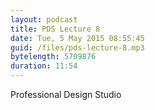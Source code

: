 ```yaml
---
layout: podcast
title: PDS Lecture 8
date: Tue, 5 May 2015 08:55:45
guid: /files/pds-lecture-8.mp3
bytelength: 5709876
duration: 11:54
---
```

Professional Design Studio